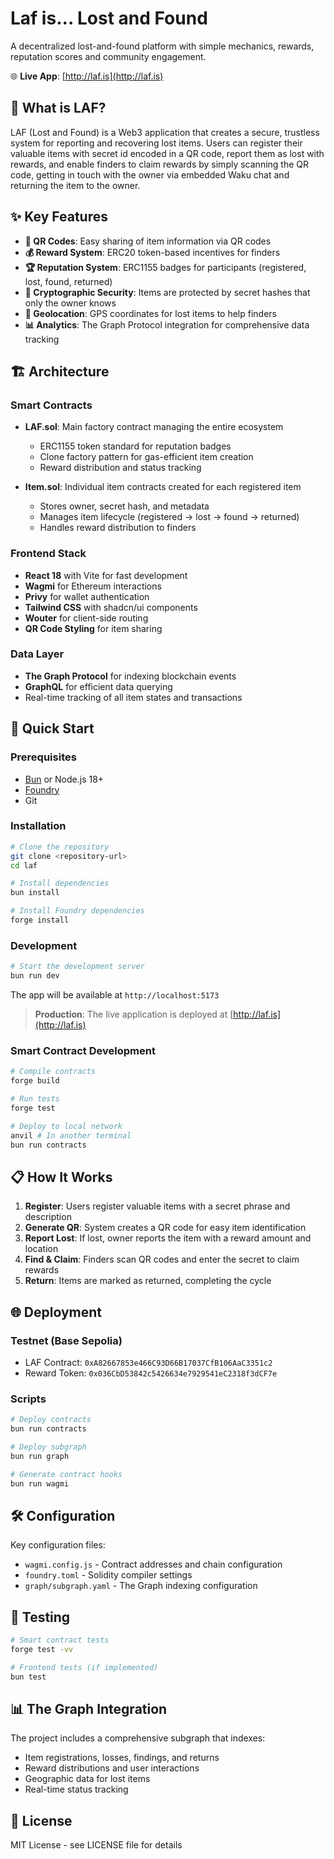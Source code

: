 # Laf is… Lost and Found

A decentralized lost-and-found platform with simple mechanics, rewards, reputation scores and community engagement.

🌐 **Live App**: [http://laf.is](http://laf.is)

## 🎯 What is LAF?

LAF (Lost and Found) is a Web3 application that creates a secure, trustless system for reporting and recovering lost items. Users can register their valuable items with secret id encoded in a QR code, report them as lost with rewards, and enable finders to claim rewards by simply scanning the QR code, getting in touch with the owner via embedded Waku chat and returning the item to the owner.

## ✨ Key Features

- **📱 QR Codes**: Easy sharing of item information via QR codes
- **💰 Reward System**: ERC20 token-based incentives for finders
- **🏆 Reputation System**: ERC1155 badges for participants (registered, lost, found, returned)
- **🔐 Cryptographic Security**: Items are protected by secret hashes that only the owner knows
- **📍 Geolocation**: GPS coordinates for lost items to help finders
- **📊 Analytics**: The Graph Protocol integration for comprehensive data tracking

## 🏗️ Architecture

### Smart Contracts

- **LAF.sol**: Main factory contract managing the entire ecosystem
  - ERC1155 token standard for reputation badges
  - Clone factory pattern for gas-efficient item creation
  - Reward distribution and status tracking

- **Item.sol**: Individual item contracts created for each registered item
  - Stores owner, secret hash, and metadata
  - Manages item lifecycle (registered → lost → found → returned)
  - Handles reward distribution to finders

### Frontend Stack

- **React 18** with Vite for fast development
- **Wagmi** for Ethereum interactions
- **Privy** for wallet authentication
- **Tailwind CSS** with shadcn/ui components
- **Wouter** for client-side routing
- **QR Code Styling** for item sharing

### Data Layer

- **The Graph Protocol** for indexing blockchain events
- **GraphQL** for efficient data querying
- Real-time tracking of all item states and transactions

## 🚀 Quick Start

### Prerequisites

- [Bun](https://bun.sh/) or Node.js 18+
- [Foundry](https://book.getfoundry.sh/getting-started/installation)
- Git

### Installation

```bash
# Clone the repository
git clone <repository-url>
cd laf

# Install dependencies
bun install

# Install Foundry dependencies
forge install
```

### Development

```bash
# Start the development server
bun run dev
```

The app will be available at `http://localhost:5173`

> **Production**: The live application is deployed at [http://laf.is](http://laf.is)

### Smart Contract Development

```bash
# Compile contracts
forge build

# Run tests
forge test

# Deploy to local network
anvil # In another terminal
bun run contracts
```

## 📋 How It Works

1. **Register**: Users register valuable items with a secret phrase and description
2. **Generate QR**: System creates a QR code for easy item identification
3. **Report Lost**: If lost, owner reports the item with a reward amount and location
4. **Find & Claim**: Finders scan QR codes and enter the secret to claim rewards
5. **Return**: Items are marked as returned, completing the cycle

## 🌐 Deployment

### Testnet (Base Sepolia)
- LAF Contract: `0xA82667853e466C93D66B17037CfB106AaC3351c2`
- Reward Token: `0x036CbD53842c5426634e7929541eC2318f3dCF7e`

### Scripts

```bash
# Deploy contracts
bun run contracts

# Deploy subgraph
bun run graph

# Generate contract hooks 
bun run wagmi
```

## 🛠️ Configuration

Key configuration files:
- `wagmi.config.js` - Contract addresses and chain configuration
- `foundry.toml` - Solidity compiler settings
- `graph/subgraph.yaml` - The Graph indexing configuration

## 🧪 Testing

```bash
# Smart contract tests
forge test -vv

# Frontend tests (if implemented)
bun test
```

## 📊 The Graph Integration

The project includes a comprehensive subgraph that indexes:
- Item registrations, losses, findings, and returns
- Reward distributions and user interactions
- Geographic data for lost items
- Real-time status tracking

## 📄 License

MIT License - see LICENSE file for details
